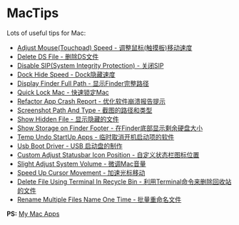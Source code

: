 # MacTips
Lots of useful tips for Mac:

* [Adjust Mouse(Touchpad) Speed - 调整鼠标(触摸板)移动速度](/adjust_mouse_speed.md)
* [Delete DS File - 删除DS文件](/delete_ds_file.md)
* [Disable SIP(System Integrity Protection) - 关闭SIP](/disable_SIP.md)
* [Dock Hide Speed - Dock隐藏速度](/dock_hide_speed.md)
* [Display Finder Full Path - 显示Finder完整路径](/finder_full_path_display.md)
* [Quick Lock Mac - 快速锁定Mac](/quick_lock_mac.md)
* [Refactor App Crash Report - 优化软件崩溃报告提示](/refactor_app_crash_report.md)
* [Screenshot Path And Type - 截图的路径和类型](/screenshot_path_and_type.md)
* [Show Hidden File - 显示隐藏的文件](/show_hidden_file.md)
* [Show Storage on Finder Footer - 在Finder底部显示剩余硬盘大小](/storage_on_finder_footer.md)
* [Temp Undo StartUp Apps - 临时取消开机启动项的软件](/temp_undo_startup_apps.md)
* [Usb Boot Driver - USB 启动盘的制作](/usb_boot_driver.md)
* [Custom Adjust Statusbar Icon Position - 自定义状态栏图标位置](/custom_statusbar_icon_position.md)
* [Slight Adjust System Volume - 微调Mac音量](/slight_adjust_system_volume.md)
* [Speed Up Cursor Movement - 加速光标移动](/speed_up_cursor_movement.md)
* [Delete File Using Terminal In Recycle Bin - 利用Terminal命令来删除回收站的文件](/delete_file_using_terminal_in_recycle_bin.md)
* [Rename Multiple Files Name One Time - 批量重命名文件](/rename_multiple_files_one_time.md)


**PS:** [My Mac Apps](/MyMacApps.md)